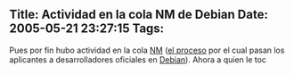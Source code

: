 Title: Actividad en la cola NM de Debian
Date: 2005-05-21 23:27:15
Tags: 
---
Pues por fin hubo actividad en la cola <a target="_blank" href="http://nm.debian.org/nmlist.php">NM</a> (<a target="_blank" href="http://nm.debian.org/">el proceso</a> por el cual pasan los aplicantes a desarrolladores oficiales en <a target="_blank" href="http://www.debian.org/">Debian</a>).
Ahora a quien le toc